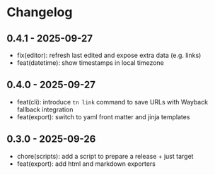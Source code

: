 # Changelog

## 0.4.1 - 2025-09-27

- fix(editor): refresh last edited and expose extra data (e.g. links)
- feat(datetime): show timestamps in local timezone

## 0.4.0 - 2025-09-27

- feat(cli): introduce `tn link` command to save URLs with Wayback fallback integration
- feat(export): switch to yaml front matter and jinja templates

## 0.3.0 - 2025-09-26

- chore(scripts): add a script to prepare a release + just target
- feat(export): add html and markdown exporters
